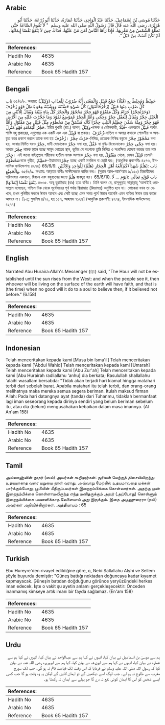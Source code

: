## Arabic


<div dir="rtl" lang="ar" style={{fontSize:'larger',backgroundColor:'#f8f9fa',padding:20}}>
حَدَّثَنَا مُوسَى بْنُ إِسْمَاعِيلَ، حَدَّثَنَا عَبْدُ الْوَاحِدِ، حَدَّثَنَا عُمَارَةُ، حَدَّثَنَا أَبُو زُرْعَةَ، حَدَّثَنَا أَبُو هُرَيْرَةَ، رضى الله عنه قَالَ قَالَ رَسُولُ اللَّهِ صلى الله عليه وسلم ‏ "‏ لاَ تَقُومُ السَّاعَةُ حَتَّى تَطْلُعَ الشَّمْسُ مِنْ مَغْرِبِهَا، فَإِذَا رَآهَا النَّاسُ آمَنَ مَنْ عَلَيْهَا، فَذَاكَ حِينَ لاَ يَنْفَعُ نَفْسًا إِيمَانُهَا، لَمْ تَكُنْ آمَنَتْ مِنْ قَبْلُ ‏"‏‏.‏
</div>
<div style={{backgroundColor:'#f8f9fa',padding:20, marginBottom: 10}}><table> <thead> <tr> <th>References:</th> <th></th> </tr> </thead> <tbody><tr><td>Hadith No</td><td>4635</td></tr><tr><td>Arabic No</td><td>4635</td></tr><tr><td>Reference</td><td>Book 65 Hadith 157</td></tr></tbody></table></div>

## Bengali


<div dir="ltr" lang="bn" style={{fontSize:'larger',backgroundColor:'#f8f9fa',padding:20}}>
بَاب ৬৫/৬/৮. অধ্যায়: (وَكِيْلٌ) حَفِيْظٌ وَمُحِيْطٌ بِهِ (قُبُلًا) جَمْعُ قَبِيْلٍ وَالْمَعْنَى أَنَّهُ ضُرُوْبٌ لِلْعَذَابِ كُلُّ ضَرْبٍ مِنْهَا قَبِيْلٌ (زُخْرُفَالْقَوْلِ) كُلُّ شَيْءٍ حَسَّنْتَهُ وَوَشَّيْتَهُ وَهُوَ بَاطِلٌ فَهُوَ زُخْرُفٌ (وَحَرْثٌحِجْرٌ) حَرَامٌ وَكُلُّ مَمْنُوْعٍ فَهْوَ حِجْرٌ مَحْجُوْرٌ وَالْحِجْرُ كُلُّ بِنَاءٍ بَنَيْتَهُ وَيُقَالُ لِلْأُنْثَى مِنَ الْخَيْلِ حِجْرٌ وَيُقَالُ لِلْعَقْلِ حِجْرٌ وَحِجًى وَأَمَّا الْحِجْرُ فَمَوْضِعُ ثَمُوْدَ وَمَا حَجَّرْتَ عَلَيْهِ مِنَ الْأَرْضِ فَهُوَ حِجْرٌ وَمِنْهُ سُمِّيَ حَطِيْمُ الْبَيْتِ حِجْرًا كَأَنَّه مُشْتَقٌّ مِنْ مَحْطُوْمٍ مِثْلُ قَتِيْلٍ مِنْ مَقْتُوْلٍ وَأَمَّا حَجْرُ الْيَمَامَةِ فَهْوَ مَنْزِلٌ. ইমাম বুখারী (রহ.) বলেন, وَكِيْلٌ-রক্ষক ও বেষ্টনকারী, قُبُلًا- একবচনে قَبِيْلٌ অর্থাৎ শাস্তি বহু প্রকারের, এগুলোর এক একটি এক এক قَبِيْلٌ বা প্রকার। زُخْرُفٌ-বাতিল ও অসার কথাকে শোভনীয় ও অলঙ্কৃত করে প্রকাশ করলে তাকে বলা হয় زُخْرُفٌ। حَرْثٌ حِجْرٌ-নিষিদ্ধ, প্রত্যেক নিষিদ্ধ বস্তুকে مَحْجُوْرٌ حِجْرٌ বলা হয়, আবার নির্মিত ঘরও حِجْرٌ, মাদী ঘোড়াকেও حِجْرٌ বলা হয়, عَقْلٌ বা বুদ্ধি-বিবেচনাকেও حِجْى حِجْرٌ বলা হয়। আবার حِجْرٌ নামক স্থানে হচ্ছে সামূদ গোত্রের স্থান, ভূমির যে অংশকে তুমি নিষিদ্ধ ও সংরক্ষিত ঘোষণা করেছ তার নাম حِجْرٌ। এই জন্যে বাইতুল্লাহ শরীফের হাতীম নামক অংশকে حِجْرٌ বলা হয়, مَقْتُوْلٌ থেকে, যেমন قَتِيْلٌ তেমনি مَحْطُوْمٌথেকে গৃহীত, حَطِيْمٌ-ইয়ামামারحِجْرٌ হচ্ছে একটি মনজিল বা ছোট্ট ঘর। (আধুনিক প্রকাশনীঃ ৪২৭৩, ইসলামিক ফাউন্ডেশনঃ ৪২৭৬) 65/6/9. بَاب :(هَلُمَّ شُهَدَآءَكُمُ)لُغَةُ أَهْلِ الْحِجَازِ (هَلُمَّ) لِلْوَاحِدِ وَالِاثْنَيْنِ وَالْجَمِيْعِ. ৬৫/৬/৯. অধ্যায়: আল্লাহর বাণীঃ সাক্ষীদেরকে হাযির কর। (সূরাহ আল-আম‘আম ৬/১৫০) হিজাযীদের পরিভাষায় একবচন, দ্বিবচন এবং বহুবচনের জন্যে هَلُمَّ ব্যবহৃত হয়। 65/6/10. بَاب قَوْلِهِ تَعَالَي :(يَوْمَ ... لَا يَنْفَعُ نَفْسًا إِيْمَانُهَا). ৪৬৩৫. আবূ হুরাইরাহ (রাঃ) হতে বর্ণিত। তিনি বলেন যে, রাসূলুল্লাহ সাল্লাল্লাহু ‘আলাইহি ওয়াসাল্লাম বলেছেন, পশ্চিম দিক থেকে সূর্যোদয়ের পূর্ব পর্যন্ত ক্বিয়ামাত (কিয়ামত) অনুষ্ঠিত হবে না। লোকেরা যখন তা দেখবে, তখন পৃথিবীর সকলে ঈমান আনবে এবং সেটি হচ্ছে এমন সময় পূর্বে ঈমান আনেনি এমন ব্যক্তির ঈমান তার কাজে আসবে না। [৮৫; মুসলিম ৪/৭২, হাঃ ১৫৭, আহমাদ ৭১৬৪] (আধুনিক প্রকাশনীঃ ৪২৭৪, ইসলামিক ফাউন্ডেশনঃ ৪২৭৭)
</div>
<div style={{backgroundColor:'#f8f9fa',padding:20, marginBottom: 10}}><table> <thead> <tr> <th>References:</th> <th></th> </tr> </thead> <tbody><tr><td>Hadith No</td><td>4635</td></tr><tr><td>Arabic No</td><td>4635</td></tr><tr><td>Reference</td><td>Book 65 Hadith 157</td></tr></tbody></table></div>

## English


<div dir="ltr" lang="en" style={{fontSize:'larger',backgroundColor:'#f8f9fa',padding:20}}>
Narrated Abu Huraira:Allah's Messenger (ﷺ) said, "The Hour will not be established until the sun rises from the West: and when the people see it, then whoever will be living on the surface of the earth will have faith, and that is (the time) when no good will it do to a soul to believe then, if it believed not before." (6.158)
</div>
<div style={{backgroundColor:'#f8f9fa',padding:20, marginBottom: 10}}><table> <thead> <tr> <th>References:</th> <th></th> </tr> </thead> <tbody><tr><td>Hadith No</td><td>4635</td></tr><tr><td>Arabic No</td><td>4635</td></tr><tr><td>Reference</td><td>Book 65 Hadith 157</td></tr></tbody></table></div>

## Indonesian


<div dir="ltr" lang="id" style={{fontSize:'larger',backgroundColor:'#f8f9fa',padding:20}}>
Telah menceritakan kepada kami [Musa bin Isma'il] Telah menceritakan kepada kami ['Abdul Wahid] Telah menceritakan kepada kami [Umarah] Telah menceritakan kepada kami [Abu Zur'ah] Telah menceritakan kepada kami [Abu Hurairah radliallahu 'anhu] dia berkata; Rasulullah shallallahu 'alaihi wasallam bersabda: "Tidak akan terjadi hari kiamat hingga matahari terbit dari sebelah barat. Apabila matahari itu telah terbit, dan orang-orang melihatnya maka mereka semua segera beriman. Itulah maksud firman Allah: Pada hari datangnya ayat (tanda) dari Tuhanmu, tidaklah bermanfaat lagi iman seseorang kepada dirinya sendiri yang belum beriman sebelum itu, atau dia (belum) mengusahakan kebaikan dalam masa imannya. (Al An'am 158)
</div>
<div style={{backgroundColor:'#f8f9fa',padding:20, marginBottom: 10}}><table> <thead> <tr> <th>References:</th> <th></th> </tr> </thead> <tbody><tr><td>Hadith No</td><td>4635</td></tr><tr><td>Arabic No</td><td>4635</td></tr><tr><td>Reference</td><td>Book 65 Hadith 157</td></tr></tbody></table></div>

## Tamil


<div dir="ltr" lang="ta" style={{fontSize:'larger',backgroundColor:'#f8f9fa',padding:20}}>
அல்லாஹ்வின் தூதர் (ஸல்) அவர்கள் கூறினார்கள்: சூரியன் மேற்குத் திசையிலிருந்து உதயமாகாத வரை மறுமை நாள் வராது. அவ்வாறு மேற்கில் உதயமாவதை மக்கள் பார்க்கும்போது, பூமியின் மீதிருப்பவர்கள் இறைநம்பிக்கை கொள்வார்கள். அதற்கு முன் இறைநம்பிக்கை கொள்ளாமலிருந்த எந்த மனிதருக்கும் அவர் (அப்போது) கொள்ளும் இறைநம்பிக்கை பயனளிக்காத வேளையாய் அது இருக்கும். இதை அபூஹுரைரா (ரலி) அவர்கள் அறிவிக்கிறார்கள். அத்தியாயம் : 65
</div>
<div style={{backgroundColor:'#f8f9fa',padding:20, marginBottom: 10}}><table> <thead> <tr> <th>References:</th> <th></th> </tr> </thead> <tbody><tr><td>Hadith No</td><td>4635</td></tr><tr><td>Arabic No</td><td>4635</td></tr><tr><td>Reference</td><td>Book 65 Hadith 157</td></tr></tbody></table></div>

## Turkish


<div dir="ltr" lang="tr" style={{fontSize:'larger',backgroundColor:'#f8f9fa',padding:20}}>
Ebu Hureyre'den rivayet edildiğine göre, o, Nebi Sallallahu Alyhi ve Sellem şöyle buyurdu demiştir: "Güneş battığı noktadan doğuncaya kadar kıyamet kapmayacak. Güneşin batıdan doğduğunu görünce yeryüzündeki herkes iman edecek. İşte o vakit şu ayetin anlamı gerçekleşecektir: Önceden inanmamış kimseye artık imanı bir fayda sağlamaz. (En'am 158)
</div>
<div style={{backgroundColor:'#f8f9fa',padding:20, marginBottom: 10}}><table> <thead> <tr> <th>References:</th> <th></th> </tr> </thead> <tbody><tr><td>Hadith No</td><td>4635</td></tr><tr><td>Arabic No</td><td>4635</td></tr><tr><td>Reference</td><td>Book 65 Hadith 157</td></tr></tbody></table></div>

## Urdu


<div dir="rtl" lang="ur" style={{fontSize:'larger',backgroundColor:'#f8f9fa',padding:20}}>
ہم سے موسیٰ بن اسماعیل نے بیان کیا، انہوں نے کہا ہم سے عبدالواحد نے بیان کیا، انہوں نے کہا ہم سے عمارہ نے بیان کیا، انہوں نے کہا ہم سے ابوزرعہ نے بیان کیا، کہا ہم سے ابوہریرہ رضی اللہ عنہ نے بیان کیا کہ رسول اللہ صلی اللہ علیہ وسلم نے فرمایا کہ اس وقت تک قیامت قائم نہ ہو گی، جب تک سورج مغرب سے طلوع نہ ہو لے۔ جب لوگ اسے دیکھیں گے تو ایمان لائیں گے لیکن یہ وہ وقت ہو گا جب کسی ایسے شخص کو اس کا ایمان کوئی نفع نہ دے گا جو پہلے سے ایمان نہ رکھتا ہو۔
</div>
<div style={{backgroundColor:'#f8f9fa',padding:20, marginBottom: 10}}><table> <thead> <tr> <th>References:</th> <th></th> </tr> </thead> <tbody><tr><td>Hadith No</td><td>4635</td></tr><tr><td>Arabic No</td><td>4635</td></tr><tr><td>Reference</td><td>Book 65 Hadith 157</td></tr></tbody></table></div>